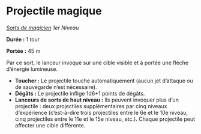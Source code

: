 # Projectile magique


*[Sorts de magicien](../Sorts_de_magicien.md) 1er Niveau*

**Durée :** 1 tour

**Portée :** 45 m

Par ce sort, le lanceur invoque sur une cible visible et à portée une
flèche d’énergie lumineuse.

  - **Toucher :** Le projectile touche automatiquement (aucun jet
    d’attaque ou de sauvegarde n’est nécessaire).
  - **Dégâts :** Le projectile inflige 1d6+1 points de dégâts.
  - **Lanceurs de sorts de haut niveau :** Ils peuvent invoquer plus
    d’un projectile : deux projectiles supplémentaires par cinq
    niveaux d’expérience (c’est-à-dire trois projectiles entre le 6e et
    le 10e niveau, cinq projectiles entre le 11e et le 15e niveau,
    etc.). Chaque projectile peut affecter une cible différente.